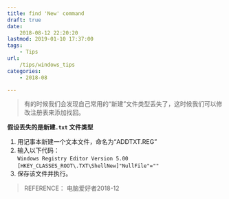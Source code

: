 ```yaml
---
title: find 'New' command
draft: true
date: 
    2018-08-12 22:20:20
lastmod: 2019-01-10 17:37:00
tags:
    - Tips
url:
    /tips/windows_tips
categories:
    - 2018-08

---
```


> 有的时候我们会发现自己常用的“新建”文件类型丢失了，这时候我们可以修改注册表来添加找回。

**假设丢失的是新建`.txt` 文件类型**     
1. 用记事本新建一个文本文件，命名为“ADDTXT.REG”     
2. 输入以下代码：      
`Windows Registry Editor Version 5.00`          
`[HKEY_CLASSES_ROOT\.TXT\ShellNew]"NullFile"=""`        
3. 保存该文件并执行。        

>REFERENCE： 
电脑爱好者2018-12
